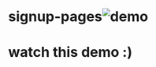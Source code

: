 # signup-pages![demo](https://user-images.githubusercontent.com/98693771/187621314-a7808313-c5fd-45f6-b18b-bc5aa1f7d9ca.gif)
# watch this demo :)
